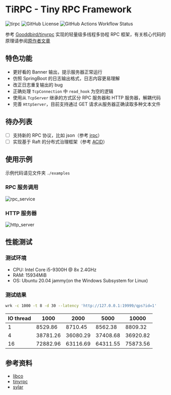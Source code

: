 # TiRPC - Tiny RPC Framework

![tirpc](https://img.shields.io/github/v/release/MiaoHN/tirpc?color=2&label=tirpc&logoColor=2&style=plastic) ![GitHub License](https://img.shields.io/github/license/MiaoHN/tirpc) ![GitHub Actions Workflow Status](https://img.shields.io/github/actions/workflow/status/MiaoHN/tirpc/code-check.yml)

参考 [Gooddbird/tinyrpc](https://github.com/Gooddbird/tinyrpc) 实现的轻量级多线程多协程 RPC 框架，有关核心代码的原理请参阅[原作者文章](https://www.zhihu.com/column/c_1515880656429510656)

## 特色功能

- 更好看的 Banner 输出，提示服务器正常运行
- 仿照 SpringBoot 的日志输出格式，日志内容更易理解
- 改正日志重复输出的 bug
- 正确处理 `TcpConnection` 中 `read_hook` 为空的逻辑
- 使用从 `TcpServer` 继承的方式区分 RPC 服务器和 HTTP 服务器，解耦代码
- 完善 `HttpServer`，目前支持通过 GET 请求从服务器正确读取多种文本文件

## 待办列表

- [ ] 支持新的 RPC 协议，比如 json（参考 [jrpc](https://github.com/guangqianpeng/jrpc)）
- [ ] 实现基于 Raft 的分布式治理框架（参考 [ACID](https://github.com/zavier-wong/acid/tree/main)）

## 使用示例

示例代码请见文件夹 `./examples`

### RPC 服务调用

![rpc_service](https://cdn.jsdelivr.net/gh/MiaoHN/image-host@master/images/202502142213545.png)

### HTTP 服务器

![http_server](https://cdn.jsdelivr.net/gh/MiaoHN/image-host@master/images/202502142240987.png)

## 性能测试

### 测试环境

- CPU: Intel Core i5-9300H @ 8x 2.4GHz
- RAM: 15934MiB
- OS: Ubuntu 20.04 jammy(on  the Windows Subsystem for Linux)

### 测试结果

```bash
wrk -c 1000 -t 8 -d 30 --latency 'http://127.0.0.1:19999/qps?id=1'
```

| IO thread | 1000     | 2000     | 5000     | 10000    |
| --------- | -------- | -------- | -------- | -------- |
| 1         | 8529.86  | 8710.45  | 8562.38  | 8809.32  |
| 4         | 38781.26 | 36080.29 | 37408.68 | 36920.82 |
| 16        | 72882.96 | 63116.69 | 64311.55 | 75873.56 |

## 参考资料

- [libco](https://github.com/Tencent/libco)
- [tinyrpc](https://github.com/Gooddbird/tinyrpc)
- [sylar](https://github.com/sylar-yin/sylar)
